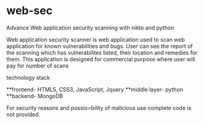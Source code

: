 # web-sec

Advance Web application security scanning with nikto and python

Web application security scanner is web application used to scan web application for known vulnerabilities and bugs. User can see the report of the scanning which has vulnerabilites listed, their location and remedies for them. This application is designed for commercial purpose where user will pay for number of scans


technology stack

**frontend- HTML5, CSS3, JavaScript, Jquery
**middle layer- python
**backend- MongoDB

For security reasons and possio=bility of malicious use complete code is not provided.
